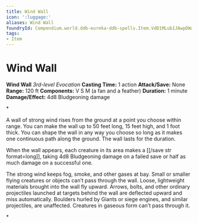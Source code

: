 ```yaml
---
title: Wind Wall
icon: ':luggage:'
aliases: Wind Wall
foundryId: Compendium.world.ddb-eureka-ddb-spells.Item.VdD1MLub1JAwpDWa
tags:
- Item
---
```


# Wind Wall

**Wind Wall**
_3rd-level Evocation_
**Casting Time:** 1 action
**Attack/Save:** None
**Range:** 120 ft
**Components:** V S M (a fan and a feather)
**Duration:** 1 minute
**Damage/Effect:** 4d8 Bludgeoning damage

*<p>A wall of strong wind rises from the ground at a point you choose within range. You can make the wall up to 50 feet long, 15 feet high, and 1 foot thick. You can shape the wall in any way you choose so long as it makes one continuous path along the ground. The wall lasts for the duration.

When the wall appears, each creature in its area makes a [[/save str format=long]], taking 4d8 Bludgeoning damage on a failed save or half as much damage on a successful one.

The strong wind keeps fog, smoke, and other gases at bay. Small or smaller flying creatures or objects can’t pass through the wall. Loose, lightweight materials brought into the wall fly upward. Arrows, bolts, and other ordinary projectiles launched at targets behind the wall are deflected upward and miss automatically. Boulders hurled by Giants or siege engines, and similar projectiles, are unaffected. Creatures in gaseous form can’t pass through it.</p>*